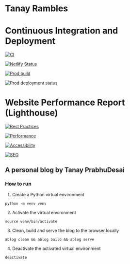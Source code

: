 Tanay Rambles
=============


Continuous Integration and Deployment
=====================================

[![CI](https://github.com/tanayseven/personal-website/workflows/CI/badge.svg)](https://github.com/tanayseven/personal-website/actions?query=workflow%3ACI)

[![Netlify Status](https://api.netlify.com/api/v1/badges/12c02181-a429-42f0-becb-fc25eaae57e8/deploy-status)](https://app.netlify.com/sites/tanay-personal-website-pre-prod/deploys)

[![Prod build ](https://img.shields.io/github/languages/code-size/tanayseven/tanayseven.github.io?label=Build%20size&style=flat-square)](https://github.com/tanayseven/tanayseven.github.io)

[![Prod deployment status](https://img.shields.io/website?down_color=red&down_message=DOWN&label=Production&style=flat-square&up_color=green&up_message=UP&url=https%3A%2F%2Ftanayseven.com)](https://tanayseven.com)


Website Performance Report (Lighthouse)
=======================================

[![Best Practices](https://tanayseven-badges-personal-website.netlify.app/lighthouse_best-practices.svg)](https://googlechrome.github.io/lighthouse/viewer/?psiurl=https%3A%2F%2Ftanayseven.com%2F&strategy=mobile&category=best-practices&utm_source=lh-chrome-ext)

[![Performance](https://tanayseven-badges-personal-website.netlify.app/lighthouse_performance.svg)](https://googlechrome.github.io/lighthouse/viewer/?psiurl=https%3A%2F%2Ftanayseven.com%2F&strategy=mobile&category=performance&utm_source=lh-chrome-ext)

[![Accessibility](https://tanayseven-badges-personal-website.netlify.app/lighthouse_accessibility.svg)](https://googlechrome.github.io/lighthouse/viewer/?psiurl=https%3A%2F%2Ftanayseven.com%2F&strategy=mobile&category=accessibility&utm_source=lh-chrome-ext)

[![SEO](https://tanayseven-badges-personal-website.netlify.app/lighthouse_seo.svg)](https://googlechrome.github.io/lighthouse/viewer/?psiurl=https%3A%2F%2Ftanayseven.com%2F&strategy=mobile&category=seo&utm_source=lh-chrome-ext)


A personal blog by Tanay PrabhuDesai
------------------------------------

### How to run

1. Create a Python virtual environment
```shell
python -m venv venv
```

2. Activate the virtual environment
```shell
source venv/bin/activate
```

3. Clean, build and serve the blog to the browser locally
```shell
ablog clean && ablog build && ablog serve
```

4. Deactivate the activated virtual environment
```shell
deactivate
```
